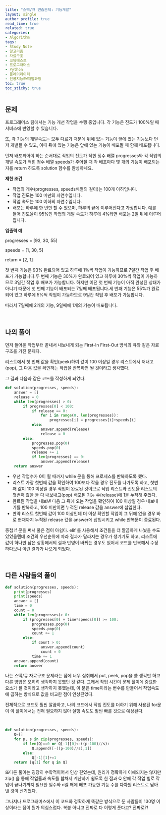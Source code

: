 ```yaml
---
title: "스택/큐 연습문제: 기능개발"
layout: single
author_profile: true
read_time: true
related: true
categories:
- Algorithm
tags:
- Study Note
- 알고리즘
- 자료구조
- 코딩테스트
- 프로그래머스
- Python
- 플레이데이터
- 인공지능SW개발과정
toc: true
toc_sticky: true
---
```




## **문제**

프로그래머스 팀에서는 기능 개선 작업을 수행 중입니다. 각 기능은 진도가 100%일 때 서비스에 반영할 수 있습니다.

또, 각 기능의 개발속도는 모두 다르기 때문에 뒤에 있는 기능이 앞에 있는 기능보다 먼저 개발될 수 있고, 이때 뒤에 있는 기능은 앞에 있는 기능이 배포될 때 함께 배포됩니다.

먼저 배포되어야 하는 순서대로 작업의 진도가 적힌 정수 배열 progresses와 각 작업의 개발 속도가 적힌 정수 배열 speeds가 주어질 때 각 배포마다 몇 개의 기능이 배포되는지를 return 하도록 solution 함수를 완성하세요.

**제한 조건**

- 작업의 개수(progresses, speeds배열의 길이)는 100개 이하입니다.
- 작업 진도는 100 미만의 자연수입니다.
- 작업 속도는 100 이하의 자연수입니다.
- 배포는 하루에 한 번만 할 수 있으며, 하루의 끝에 이루어진다고 가정합니다. 예를 들어 진도율이 95%인 작업의 개발 속도가 하루에 4%라면 배포는 2일 뒤에 이루어집니다.

**입출력 예**

progresses = [93, 30, 55]

speeds = [1, 30, 5]

return = [2, 1]

첫 번째 기능은 93% 완료되어 있고 하루에 1%씩 작업이 가능하므로 7일간 작업 후 배포가 가능합니다.두 번째 기능은 30%가 완료되어 있고 하루에 30%씩 작업이 가능하므로 3일간 작업 후 배포가 가능합니다. 하지만 이전 첫 번째 기능이 아직 완성된 상태가 아니기 때문에 첫 번째 기능이 배포되는 7일째 배포됩니다.세 번째 기능은 55%가 완료되어 있고 하루에 5%씩 작업이 가능하므로 9일간 작업 후 배포가 가능합니다.

따라서 7일째에 2개의 기능, 9일째에 1개의 기능이 배포됩니다.

<br>

## **나의 풀이**

먼저 들어온 작업부터 끝내서 내보내게 되는 First-In First-Out 방식의 큐와 같은 자료구조를 가진 문제다.

리스트에서 첫 번째 값을 확인(peek)하여 값이 100 이상일 경우 리스트에서 꺼내고(pop), 그 다음 값을 확인하는 작업을 반복하면 될 것이라고 생각했다.

그 결과 다음과 같은 코드를 작성하게 되었다:

```python
def solution(progresses, speeds):
    answer = []
    release = 0
    while len(progresses) > 0:
        if progresses[0] < 100:
            if release == 0:
                for i in range(0, len(progresses)):
                    progresses[i] = progresses[i]+speeds[i]
            else:
                answer.append(release)
                release = 0
        else:
            progresses.pop(0)
            speeds.pop(0)
            release += 1
            if len(progresses) == 0:
                answer.append(release)
    return answer
```

- 우선 작업수가 0이 될 때까지 while 문을 통해 프로세스를 반복하도록 했다.
- 리스트 가장 첫번째 값을 확인하여 100보다 작을 경우 진도를 나가도록 하고, 첫번째 값이 100 이상일 경우 작업이 완료된 것이므로 작업 리스트와 진도율 리스트의 첫번째 값을 둘 다 내보내고(pop) 배포된 기능 수(release)에 1을 누적해 주었다.
- 완료된 작업을 내보낸 다음 그 뒤에 오는 작업을 확인하여 100 이상일 경우 내보내기를 반복하고, 100 미만이면 누적된 release 값을 answer에 삽입한다.
- 만약 리스트 첫번째 값이 100 이상인데 더 이상 확인할 작업이 그 뒤에 없을 경우 바로 현재까지 누적된 release 값을 answer에 삽입시키고 while 반복문이 종료된다.

중첩 if 문을 써서 풀은 점이 아쉽다. elif 를 사용해서 조건들을 더 깔끔하게 나눴을 수도 있었을텐데 조건의 우선순위에 따라 결과가 달라지는 경우가 생기기도 하고, 리스트에 값이 하나만 남은 상황에서의 결과 반영이 바뀌는 경우도 있어서 코드를 반복해서 수정하다보니 이런 결과가 나오게 되었다.

<br>

## 다른 사람들의 풀이

```python
def solution(progresses, speeds):
    print(progresses)
    print(speeds)
    answer = []
    time = 0
    count = 0
    while len(progresses)> 0:
        if (progresses[0] + time*speeds[0]) >= 100:
            progresses.pop(0)
            speeds.pop(0)
            count += 1
        else:
            if count > 0:
                answer.append(count)
                count = 0
            time += 1
    answer.append(count)
    return answer
```

나는 스택/큐 자료구조 문제라는 점에 너무 심취해서 put, peek, pop을 쓸 생각만 하고 다른 방법은 오히려 생각하지 못했던 것 같다. 그래서 작업 시간이 문제 풀이에 중요한 요소가 될 것이라고 생각하지 못했는데, 이 분은 time이라는 변수를 만들어서 작업속도에 곱하는 방식으로 값을 비교한 점이 인상깊었다.

전체적으로 코드도 훨씬 깔끔하고, 나의 코드에서 작업 진도를 더하기 위해 사용된 for문이 이 풀이에서는 전혀 필요하지 않아 실행 속도도 훨씬 빠를 것으로 예상된다.

<br>

```python
def solution(progresses, speeds):
    Q=[]
    for p, s in zip(progresses, speeds):
        if len(Q)==0 or Q[-1][0]<-((p-100)//s):
            Q.append([-((p-100)//s),1])
        else:
            Q[-1][1]+=1
    return [q[1] for q in Q]
```

또다른 풀이는 굉장히 수학적이어서 인상 깊었는데, 원리가 정확하게 이해되지는 않지만 zip() 을 통해 작업률과 속도를 합쳐서 계산하기 쉽도록 한 점과 Q 안에 각 작업 별로 작업이 끝나기까지 필요한 일수와 n일 째에 배포 가능한 기능 수를 다차원 리스트로 담아 낸 것이 신기했다.

그나저나 프로그래머스에서 이 코드와 정확하게 똑같은 방식으로 푼 사람들이 130명 이상이라는 점이 뭔가 의심스럽다. 복붙 아니고 진짜로 다 이렇게 푼다고? 진짜로?!
